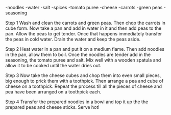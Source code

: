 -noodles
-water
-salt
-spices
-tomato puree
-cheese
-carrots
-green peas
-seasoning

Step 1
Wash and clean the carrots and green peas. Then chop the carrots in cube form. Now take a pan and add in water in it and then add peas to the pan. Allow the peas to get tender. Once that happens immediately transfer the peas in cold water. Drain the water and keep the peas aside.

Step 2
Heat water in a pan and put it on a medium flame. Then add noodles in the pan, allow them to boil. Once the noodles are tender add in the seasoning, the tomato puree and salt. Mix well with a wooden spatula and allow it to be cooked until the water dries out.

Step 3
Now take the cheese cubes and chop them into even small pieces, big enough to prick them with a toothpick. Then arrange a pea and cube of cheese on a toothpick. Repeat the process till all the pieces of cheese and pea have been arranged on a toothpick each.

Step 4
Transfer the prepared noodles in a bowl and top it up the the prepared peas and cheese sticks. Serve hot!